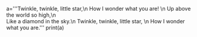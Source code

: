a='''Twinkle, twinkle, little star,\n
    How I wonder what you are! \n
        Up above the world so high,\n           
        Like a diamond in the sky.\n 
Twinkle, twinkle, little star, \n
    How I wonder what you are.'''
print(a)
